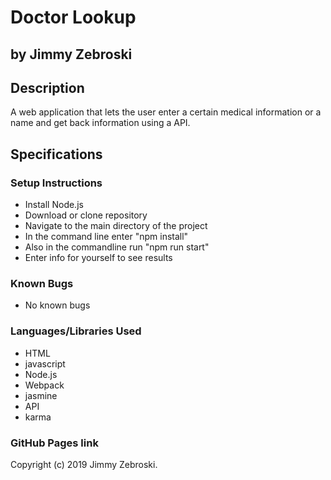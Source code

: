 # Doctor Lookup
## by Jimmy Zebroski

## Description
 A web application that lets the user enter a certain medical information or a name and get back information using a API.

## Specifications


### Setup Instructions
* Install Node.js
* Download or clone repository
* Navigate to the main directory of the project
* In the command line enter "npm install"
* Also in the commandline run "npm run start"
* Enter info for yourself to see results


### Known Bugs
* No known bugs

### Languages/Libraries Used
* HTML
* javascript
* Node.js
* Webpack
* jasmine
* API
* karma

### GitHub Pages link


Copyright (c) 2019 Jimmy Zebroski.
